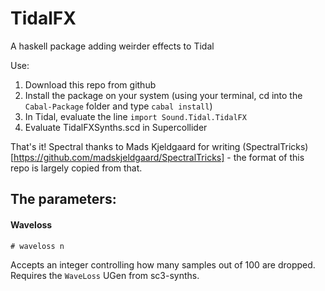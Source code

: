 # TidalFX
A haskell package adding weirder effects to Tidal

Use:
1. Download this repo from github
2. Install the package on your system (using your terminal, cd into the `Cabal-Package` folder and type `cabal install`)
3. In Tidal, evaluate the line `import Sound.Tidal.TidalFX`
4. Evaluate TidalFXSynths.scd in Supercollider

That's it!
Spectral thanks to Mads Kjeldgaard for writing (SpectralTricks)[https://github.com/madskjeldgaard/SpectralTricks] - the format of this repo is largely copied from that.

## The parameters:

#### Waveloss
`# waveloss n`

Accepts an integer controlling how many samples out of 100 are dropped. Requires the `WaveLoss` UGen from sc3-synths.
